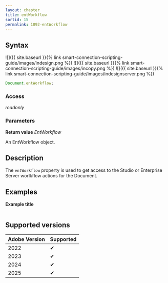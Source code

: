 ```yaml
---
layout: chapter
title: entWorkflow
sortid: 15
permalink: 1092-entWorkflow
---
```


## Syntax

![]({{ site.baseurl }}{% link smart-connection-scripting-guide/images/indesign.png %}) ![]({{ site.baseurl }}{% link smart-connection-scripting-guide/images/incopy.png %}) ![]({{ site.baseurl }}{% link smart-connection-scripting-guide/images/indesignserver.png %})

```javascript
Document.entWorkflow;
```

### Access

_readonly_

### Parameters

**Return value** _EntWorkflow_

An EntWorkflow object.

## Description

The `entWorkflow` property is used to get access to the Studio or Enterprise Server worlkflow actions for the Document.

## Examples

**Example title**

```javascript

```

## Supported versions

| Adobe Version | Supported |
| ------------- | --------- |
| 2022          | ✔         |
| 2023          | ✔         |
| 2024          | ✔         |
| 2025          | ✔         |
